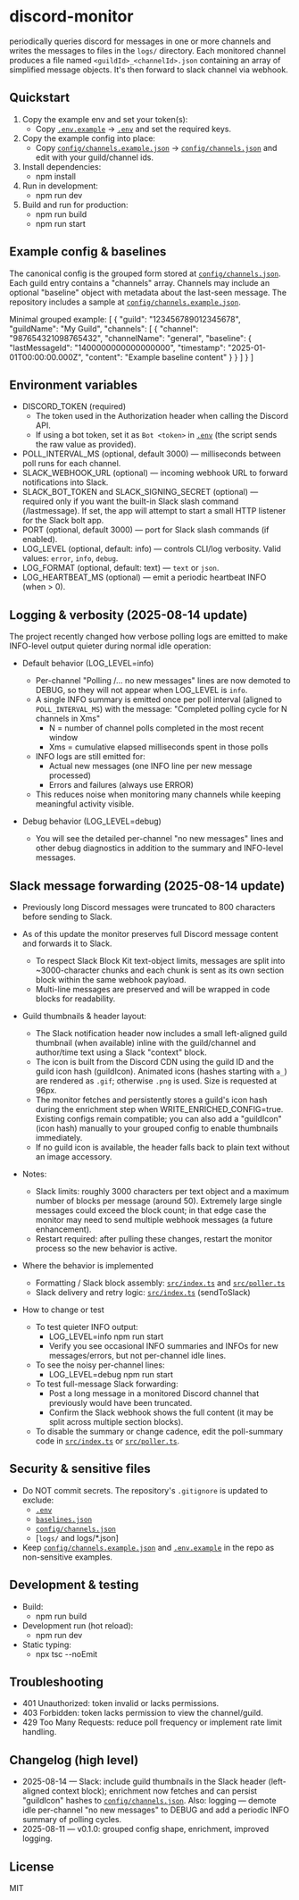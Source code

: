 # discord-monitor

periodically queries discord for messages in one or
more channels and writes the messages to files in the `logs/` directory. Each
monitored channel produces a file named `<guildId>_<channelId>.json` containing
an array of simplified message objects. It's then forward to slack channel via webhook.

Quickstart
----------
1. Copy the example env and set your token(s):
   - Copy [`.env.example`](.env.example:1) → [`.env`](.env:1) and set the required keys.
2. Copy the example config into place:
   - Copy [`config/channels.example.json`](config/channels.example.json:1) → [`config/channels.json`](config/channels.json:1) and edit with your guild/channel ids.
3. Install dependencies:
   - npm install
4. Run in development:
   - npm run dev
5. Build and run for production:
   - npm run build
   - npm run start

Example config & baselines
-------------------------
The canonical config is the grouped form stored at [`config/channels.json`](config/channels.json:1).
Each guild entry contains a "channels" array. Channels may include an optional
"baseline" object with metadata about the last-seen message. The repository
includes a sample at [`config/channels.example.json`](config/channels.example.json:1).

Minimal grouped example:
[
  {
    "guild": "123456789012345678",
    "guildName": "My Guild",
    "channels": [
      {
        "channel": "987654321098765432",
        "channelName": "general",
        "baseline": {
          "lastMessageId": "1400000000000000000",
          "timestamp": "2025-01-01T00:00:00.000Z",
          "content": "Example baseline content"
        }
      }
    ]
  }
]

Environment variables
---------------------
- DISCORD_TOKEN (required)
  - The token used in the Authorization header when calling the Discord API.
  - If using a bot token, set it as `Bot <token>` in [`.env`](.env:1) (the script sends the raw value as provided).
- POLL_INTERVAL_MS (optional, default 3000) — milliseconds between poll runs for each channel.
- SLACK_WEBHOOK_URL (optional) — incoming webhook URL to forward notifications into Slack.
- SLACK_BOT_TOKEN and SLACK_SIGNING_SECRET (optional) — required only if you want the built-in Slack slash command (/lastmessage). If set, the app will attempt to start a small HTTP listener for the Slack bolt app.
- PORT (optional, default 3000) — port for Slack slash commands (if enabled).
- LOG_LEVEL (optional, default: info) — controls CLI/log verbosity. Valid values: `error`, `info`, `debug`.
- LOG_FORMAT (optional, default: text) — `text` or `json`.
- LOG_HEARTBEAT_MS (optional) — emit a periodic heartbeat INFO (when > 0).

Logging & verbosity (2025-08-14 update)
---------------------------------------
The project recently changed how verbose polling logs are emitted to make INFO-level output quieter during normal idle operation:

- Default behavior (LOG_LEVEL=info)
  - Per-channel "Polling <guild>/<channel>... no new messages" lines are now demoted to DEBUG, so they will not appear when LOG_LEVEL is `info`.
  - A single INFO summary is emitted once per poll interval (aligned to `POLL_INTERVAL_MS`) with the message:
    "Completed polling cycle for N channels in Xms"
    - N = number of channel polls completed in the most recent window
    - Xms = cumulative elapsed milliseconds spent in those polls
  - INFO logs are still emitted for:
    - Actual new messages (one INFO line per new message processed)
    - Errors and failures (always use ERROR)
  - This reduces noise when monitoring many channels while keeping meaningful activity visible.

- Debug behavior (LOG_LEVEL=debug)
  - You will see the detailed per-channel "no new messages" lines and other debug diagnostics in addition to the summary and INFO-level messages.

Slack message forwarding (2025-08-14 update)
--------------------------------------------
- Previously long Discord messages were truncated to 800 characters before sending to Slack.
- As of this update the monitor preserves full Discord message content and forwards it to Slack.
  - To respect Slack Block Kit text-object limits, messages are split into ~3000-character chunks and each chunk is sent as its own section block within the same webhook payload.
  - Multi-line messages are preserved and will be wrapped in code blocks for readability.
- Guild thumbnails & header layout:
  - The Slack notification header now includes a small left-aligned guild thumbnail (when available) inline with the guild/channel and author/time text using a Slack "context" block.
  - The icon is built from the Discord CDN using the guild ID and the guild icon hash (guildIcon). Animated icons (hashes starting with `a_`) are rendered as `.gif`; otherwise `.png` is used. Size is requested at 96px.
  - The monitor fetches and persistently stores a guild's icon hash during the enrichment step when WRITE_ENRICHED_CONFIG=true. Existing configs remain compatible; you can also add a "guildIcon" (icon hash) manually to your grouped config to enable thumbnails immediately.
  - If no guild icon is available, the header falls back to plain text without an image accessory.
- Notes:
  - Slack limits: roughly 3000 characters per text object and a maximum number of blocks per message (around 50). Extremely large single messages could exceed the block count; in that edge case the monitor may need to send multiple webhook messages (a future enhancement).
  - Restart required: after pulling these changes, restart the monitor process so the new behavior is active.

- Where the behavior is implemented
  - Formatting / Slack block assembly: [`src/index.ts`](src/index.ts:1) and [`src/poller.ts`](src/poller.ts:1)
  - Slack delivery and retry logic: [`src/index.ts`](src/index.ts:1) (sendToSlack)

- How to change or test
  - To test quieter INFO output:
    - LOG_LEVEL=info npm run start
    - Verify you see occasional INFO summaries and INFOs for new messages/errors, but not per-channel idle lines.
  - To see the noisy per-channel lines:
    - LOG_LEVEL=debug npm run start
  - To test full-message Slack forwarding:
    - Post a long message in a monitored Discord channel that previously would have been truncated.
    - Confirm the Slack webhook shows the full content (it may be split across multiple section blocks).
  - To disable the summary or change cadence, edit the poll-summary code in [`src/index.ts`](src/index.ts:1) or [`src/poller.ts`](src/poller.ts:1).

Security & sensitive files
-------------------------
- Do NOT commit secrets. The repository's `.gitignore` is updated to exclude:
  - [`.env`](.env:1)
  - [`baselines.json`](baselines.json:1)
  - [`config/channels.json`](config/channels.json:1)
  - [`logs/` and logs/*.json]
- Keep [`config/channels.example.json`](config/channels.example.json:1) and [`.env.example`](.env.example:1) in the repo as non-sensitive examples.

Development & testing
---------------------
- Build:
  - npm run build
- Development run (hot reload):
  - npm run dev
- Static typing:
  - npx tsc --noEmit

Troubleshooting
---------------
- 401 Unauthorized: token invalid or lacks permissions.
- 403 Forbidden: token lacks permission to view the channel/guild.
- 429 Too Many Requests: reduce poll frequency or implement rate limit handling.

Changelog (high level)
----------------------
- 2025-08-14 — Slack: include guild thumbnails in the Slack header (left-aligned context block); enrichment now fetches and can persist "guildIcon" hashes to [`config/channels.json`](config/channels.json:1). Also: logging — demote idle per-channel "no new messages" to DEBUG and add a periodic INFO summary of polling cycles.
- 2025-08-11 — v0.1.0: grouped config shape, enrichment, improved logging.

License
-------
MIT